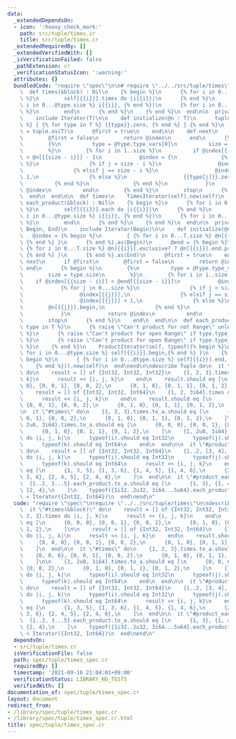 ```yaml
---
data:
  _extendedDependsOn:
  - icon: ':heavy_check_mark:'
    path: src/tuple/times.cr
    title: src/tuple/times.cr
  _extendedRequiredBy: []
  _extendedVerifiedWith: []
  _isVerificationFailed: false
  _pathExtension: cr
  _verificationStatusIcon: ':warning:'
  attributes: {}
  bundledCode: "require \"spec\"\n\n# require \"../../src/tuple/times\"\nstruct Tuple\n\
    \  def times(&block) : Nil\n    {% begin %}\n      {% for i in 0...@type.size\
    \ %}\n        self[{{i}}].times do |i{{i}}|\n      {% end %}\n      yield({% for\
    \ i in 0...@type.size %} i{{i}}, {% end %})\n      {% for i in 0...@type.size\
    \ %}\n        end\n      {% end %}\n    {% end %}\n  end\n\n  private class TimesIterator(T)\n\
    \    include Iterator(T)\n\n    def initialize(@n : T)\n      tuple = {% begin\
    \ %} { {% for type in T %} {{type}}.zero, {% end %} } {% end %}\n      @index\
    \ = tuple.as(T)\n      @first = true\n    end\n\n    def next\n      if @first\n\
    \        @first = false\n        return @index\n      end\n      {% begin %}\n\
    \        {%\n          type = @type.type_vars[0]\n          size = type.size\n\
    \        %}\n        {% for i in 1..size %}\n          if @index[{{size - i}}]\
    \ < @n[{{size - i}}] - 1\n            @index = {\n              {% for j in 0...size\
    \ %}\n                {% if j < size - i %}\n                  @index[{{j}}],\n\
    \                {% elsif j == size - i %}\n                  @index[{{j}}] +\
    \ 1,\n                {% else %}\n                  {{type[j]}}.zero,\n      \
    \          {% end %}\n              {% end %}\n            }\n            return\
    \ @index\n          end\n        {% end %}\n        stop\n      {% end %}\n  \
    \  end\n  end\n\n  def times\n    TimesIterator(self).new(self)\n  end\n\n  def\
    \ each_product(&block) : Nil\n    {% begin %}\n      {% for i in 0...@type.size\
    \ %}\n        self[{{i}}].each do |i{{i}}|\n      {% end %}\n      yield({% for\
    \ i in 0...@type.size %} i{{i}}, {% end %})\n      {% for i in 0...@type.size\
    \ %}\n        end\n      {% end %}\n    {% end %}\n  end\n\n  private class ProductIterator(T,\
    \ Begin, End)\n    include Iterator(Begin)\n\n    def initialize(@n : T)\n   \
    \   @index = {% begin %}\n        { {% for i in 0...T.size %} @n[{{i}}].begin,\
    \ {% end %} }\n      {% end %}.as(Begin)\n      @end = {% begin %}\n        {\
    \ {% for i in 0...T.size %} @n[{{i}}].exclusive? ? @n[{{i}}].end.pred : @n[{{i}}].end,\
    \ {% end %} }\n      {% end %}.as(End)\n      @first = true\n    end\n\n    def\
    \ next\n      if @first\n        @first = false\n        return @index\n     \
    \ end\n      {% begin %}\n        {%\n          type = @type.type_vars[0]\n  \
    \        size = type.size\n        %}\n        {% for i in 1..size %}\n      \
    \    if @index[{{size - i}}] < @end[{{size - i}}]\n            @index = {\n  \
    \            {% for j in 0...size %}\n                {% if j < size - i %}\n\
    \                  @index[{{j}}],\n                {% elsif j == size - i %}\n\
    \                  @index[{{j}}] + 1,\n                {% else %}\n          \
    \        @n[{{j}}].begin,\n                {% end %}\n              {% end %}\n\
    \            }\n            return @index\n          end\n        {% end %}\n\
    \        stop\n      {% end %}\n    end\n  end\n\n  def each_product\n    {% for\
    \ type in T %}\n      {% raise \"Can't product for not Range\" unless type < Range\
    \ %}\n      {% raise \"Can't product for open Range\" if type.type_vars[0].nilable?\
    \ %}\n      {% raise \"Can't product for open Range\" if type.type_vars[1].nilable?\
    \ %}\n    {% end %}\n    ProductIterator(self, typeof({% begin %}\n      { {%\
    \ for i in 0...@type.size %} self[{{i}}].begin,{% end %} }\n    {% end %}), typeof({%\
    \ begin %}\n      { {% for i in 0...@type.size %} self[{{i}}].end, {% end %} }\n\
    \    {% end %})).new(self)\n  end\nend\n\ndescribe Tuple do\n  it \"#times(&block)\"\
    \ do\n    result = [] of {Int32, Int32, Int32}\n    {1, 2, 3}.times do |i, j,\
    \ k|\n      result << {i, j, k}\n    end\n    result.should eq [\n      {0, 0,\
    \ 0}, {0, 0, 1}, {0, 0, 2},\n      {0, 1, 0}, {0, 1, 1}, {0, 1, 2},\n    ]\n\n\
    \    result = [] of {Int32, Int32, Int64}\n    {1, 2, 3i64}.times do |i, j, k|\n\
    \      result << {i, j, k}\n    end\n    result.should eq [\n      {0, 0, 0},\
    \ {0, 0, 1}, {0, 0, 2},\n      {0, 1, 0}, {0, 1, 1}, {0, 1, 2},\n    ]\n  end\n\
    \n  it \"#times\" do\n    {1, 2, 3}.times.to_a.should eq [\n      {0, 0, 0}, {0,\
    \ 0, 1}, {0, 0, 2},\n      {0, 1, 0}, {0, 1, 1}, {0, 1, 2},\n    ]\n\n    {1,\
    \ 2u8, 3i64}.times.to_a.should eq [\n      {0, 0, 0}, {0, 0, 1}, {0, 0, 2},\n\
    \      {0, 1, 0}, {0, 1, 1}, {0, 1, 2},\n    ]\n    {1, 2u8, 3i64}.times.each\
    \ do |i, j, k|\n      typeof(i).should eq Int32\n      typeof(j).should eq UInt8\n\
    \      typeof(k).should eq Int64\n    end\n  end\n\n  it \"#product_each(&block)\"\
    \ do\n    result = [] of {Int32, Int32, Int64}\n    {1..2, [3, 4], {5i64, 6i64}}.each_product\
    \ do |i, j, k|\n      typeof(i).should eq Int32\n      typeof(j).should eq Int32\n\
    \      typeof(k).should eq Int64\n      result << {i, j, k}\n    end\n    result.should\
    \ eq [\n      {1, 3, 5}, {1, 3, 6}, {1, 4, 5}, {1, 4, 6},\n      {2, 3, 5}, {2,\
    \ 3, 6}, {2, 4, 5}, {2, 4, 6},\n    ]\n  end\n\n  it \"#product_each\" do\n  \
    \  {1..2, 3...5}.each_product.to_a.should eq [\n      {1, 3}, {1, 4}, {2, 3},\
    \ {2, 4},\n    ]\n    typeof({1i32..2u32, 3i64...5u64}.each_product).should be\
    \ < Iterator({Int32, Int64})\n  end\nend\n"
  code: "require \"spec\"\nrequire \"../../src/tuple/times\"\n\ndescribe Tuple do\n\
    \  it \"#times(&block)\" do\n    result = [] of {Int32, Int32, Int32}\n    {1,\
    \ 2, 3}.times do |i, j, k|\n      result << {i, j, k}\n    end\n    result.should\
    \ eq [\n      {0, 0, 0}, {0, 0, 1}, {0, 0, 2},\n      {0, 1, 0}, {0, 1, 1}, {0,\
    \ 1, 2},\n    ]\n\n    result = [] of {Int32, Int32, Int64}\n    {1, 2, 3i64}.times\
    \ do |i, j, k|\n      result << {i, j, k}\n    end\n    result.should eq [\n \
    \     {0, 0, 0}, {0, 0, 1}, {0, 0, 2},\n      {0, 1, 0}, {0, 1, 1}, {0, 1, 2},\n\
    \    ]\n  end\n\n  it \"#times\" do\n    {1, 2, 3}.times.to_a.should eq [\n  \
    \    {0, 0, 0}, {0, 0, 1}, {0, 0, 2},\n      {0, 1, 0}, {0, 1, 1}, {0, 1, 2},\n\
    \    ]\n\n    {1, 2u8, 3i64}.times.to_a.should eq [\n      {0, 0, 0}, {0, 0, 1},\
    \ {0, 0, 2},\n      {0, 1, 0}, {0, 1, 1}, {0, 1, 2},\n    ]\n    {1, 2u8, 3i64}.times.each\
    \ do |i, j, k|\n      typeof(i).should eq Int32\n      typeof(j).should eq UInt8\n\
    \      typeof(k).should eq Int64\n    end\n  end\n\n  it \"#product_each(&block)\"\
    \ do\n    result = [] of {Int32, Int32, Int64}\n    {1..2, [3, 4], {5i64, 6i64}}.each_product\
    \ do |i, j, k|\n      typeof(i).should eq Int32\n      typeof(j).should eq Int32\n\
    \      typeof(k).should eq Int64\n      result << {i, j, k}\n    end\n    result.should\
    \ eq [\n      {1, 3, 5}, {1, 3, 6}, {1, 4, 5}, {1, 4, 6},\n      {2, 3, 5}, {2,\
    \ 3, 6}, {2, 4, 5}, {2, 4, 6},\n    ]\n  end\n\n  it \"#product_each\" do\n  \
    \  {1..2, 3...5}.each_product.to_a.should eq [\n      {1, 3}, {1, 4}, {2, 3},\
    \ {2, 4},\n    ]\n    typeof({1i32..2u32, 3i64...5u64}.each_product).should be\
    \ < Iterator({Int32, Int64})\n  end\nend\n"
  dependsOn:
  - src/tuple/times.cr
  isVerificationFile: false
  path: spec/tuple/times_spec.cr
  requiredBy: []
  timestamp: '2021-09-16 21:04:01+09:00'
  verificationStatus: LIBRARY_NO_TESTS
  verifiedWith: []
documentation_of: spec/tuple/times_spec.cr
layout: document
redirect_from:
- /library/spec/tuple/times_spec.cr
- /library/spec/tuple/times_spec.cr.html
title: spec/tuple/times_spec.cr
---
```

